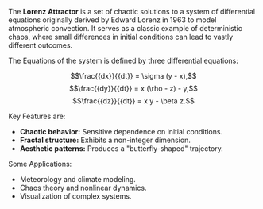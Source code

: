 The **Lorenz Attractor** is a set of chaotic solutions to a system of differential equations originally derived by Edward Lorenz in 1963 to model atmospheric convection. It serves as a classic example of deterministic chaos, where small differences in initial conditions can lead to vastly different outcomes.

The Equations of the system is defined by three differential equations:

$$\frac{{dx}}{{dt}} = \sigma (y - x),$$
$$\frac{{dy}}{{dt}} = x (\rho - z) - y,$$
$$\frac{{dz}}{{dt}} = x y - \beta z.$$

Key Features are:
- **Chaotic behavior:** Sensitive dependence on initial conditions.
- **Fractal structure:** Exhibits a non-integer dimension.
- **Aesthetic patterns:** Produces a "butterfly-shaped" trajectory.

Some Applications:
- Meteorology and climate modeling.
- Chaos theory and nonlinear dynamics.
- Visualization of complex systems.